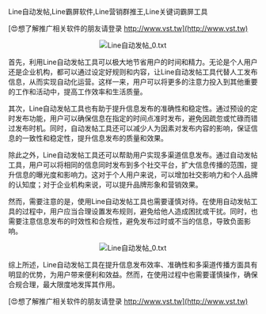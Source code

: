 Line自动发帖,Line霸屏软件,Line营销群推王,Line关键词霸屏工具

[😍想了解推广相关软件的朋友请登录 http://www.vst.tw](http://www.vst.tw)

 <center><img src="https://vst.tw/MP4/tuiguang/png/5.png" alt="Line自动发帖_0.txt"></center>

首先，利用Line自动发帖工具可以极大地节省用户的时间和精力。无论是个人用户还是企业机构，都可以通过设定好规则和内容，让Line自动发帖工具代替人工发布信息，从而实现自动化运营。这样一来，用户可以将更多的注意力投入到其他重要的工作和活动中，提高工作效率和生活质量。

其次，Line自动发帖工具也有助于提升信息发布的准确性和稳定性。通过预设的定时发布功能，用户可以确保信息在指定的时间点准时发布，避免因疏忽或忙碌而错过发布时机。同时，自动发帖工具还可以减少人为因素对发布内容的影响，保证信息的一致性和稳定性，提升信息发布的质量和效果。

除此之外，Line自动发帖工具还可以帮助用户实现多渠道信息发布。通过自动发帖工具，用户可以将相同的信息同时发布到多个社交平台，扩大信息传播的范围，提升信息的曝光度和影响力。这对于个人用户来说，可以增加社交影响力和个人品牌的认知度；对于企业机构来说，可以提升品牌形象和营销效果。

然而，需要注意的是，使用Line自动发帖工具也需要谨慎对待。在使用自动发帖工具的过程中，用户应当合理设置发布规则，避免给他人造成困扰或干扰。同时，也需要注意信息发布的时效性和合规性，避免发布过时或不当的信息，导致负面影响。

 <center><img src="https://vst.tw/MP4/tuiguang/png/3.png" alt="Line自动发帖_0.txt"></center>

综上所述，Line自动发帖工具在提升信息发布效率、准确性和多渠道传播方面具有明显的优势，为用户带来便利和效益。然而，在使用过程中也需要谨慎操作，确保合规合理，最大限度地发挥其作用。

[😍想了解推广相关软件的朋友请登录 http://www.vst.tw](http://www.vst.tw)



